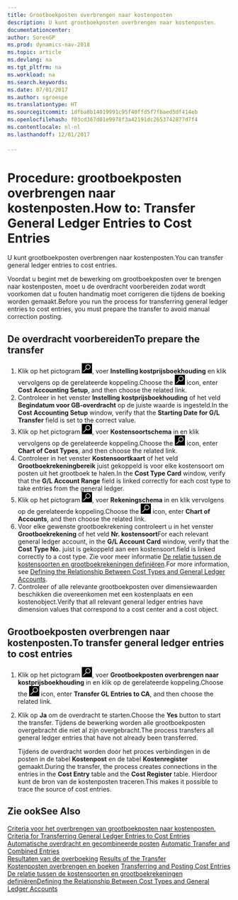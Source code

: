 ```yaml
---
title: Grootboekposten overbrengen naar kostenposten
description: U kunt grootboekposten overbrengen naar kostenposten.
documentationcenter: 
author: SorenGP
ms.prod: dynamics-nav-2018
ms.topic: article
ms.devlang: na
ms.tgt_pltfrm: na
ms.workload: na
ms.search.keywords: 
ms.date: 07/01/2017
ms.author: sgroespe
ms.translationtype: HT
ms.sourcegitcommit: 1dfba8b14019991c95f40ffd5f7fbaed5df414eb
ms.openlocfilehash: f03cd367d01e9978f3a42191dc2653742877d7f4
ms.contentlocale: nl-nl
ms.lasthandoff: 12/01/2017

---
```

# <a name="how-to-transfer-general-ledger-entries-to-cost-entries"></a><span data-ttu-id="ca664-103">Procedure: grootboekposten overbrengen naar kostenposten.</span><span class="sxs-lookup"><span data-stu-id="ca664-103">How to: Transfer General Ledger Entries to Cost Entries</span></span>
<span data-ttu-id="ca664-104">U kunt grootboekposten overbrengen naar kostenposten.</span><span class="sxs-lookup"><span data-stu-id="ca664-104">You can transfer general ledger entries to cost entries.</span></span>  

<span data-ttu-id="ca664-105">Voordat u begint met de bewerking om grootboekposten over te brengen naar kostenposten, moet u de overdracht voorbereiden zodat wordt voorkomen dat u fouten handmatig moet corrigeren die tijdens de boeking worden gemaakt.</span><span class="sxs-lookup"><span data-stu-id="ca664-105">Before you run the process for transferring general ledger entries to cost entries, you must prepare the transfer to avoid manual correction posting.</span></span>  

## <a name="to-prepare-the-transfer"></a><span data-ttu-id="ca664-106">De overdracht voorbereiden</span><span class="sxs-lookup"><span data-stu-id="ca664-106">To prepare the transfer</span></span>  

1.  <span data-ttu-id="ca664-107">Klik op het pictogram ![Zoeken naar pagina of rapport](media/ui-search/search_small.png "pictogram Zoeken naar pagina of rapport"), voer **Instelling kostprijsboekhouding** en klik vervolgens op de gerelateerde koppeling.</span><span class="sxs-lookup"><span data-stu-id="ca664-107">Choose the ![Search for Page or Report](media/ui-search/search_small.png "Search for Page or Report icon") icon, enter **Cost Accounting Setup**, and then choose the related link.</span></span>  
2.  <span data-ttu-id="ca664-108">Controleer in het venster **Instelling kostprijsboekhouding** of het veld **Begindatum voor GB-overdracht** op de juiste waarde is ingesteld.</span><span class="sxs-lookup"><span data-stu-id="ca664-108">In the **Cost Accounting Setup** window, verify that the **Starting Date for G/L Transfer** field is set to the correct value.</span></span>  
3.  <span data-ttu-id="ca664-109">Klik op het pictogram ![Zoeken naar pagina of rapport](media/ui-search/search_small.png "pictogram Zoeken naar pagina of rapport"), voer **Kostensoortschema** in en klik vervolgens op de gerelateerde koppeling.</span><span class="sxs-lookup"><span data-stu-id="ca664-109">Choose the ![Search for Page or Report](media/ui-search/search_small.png "Search for Page or Report icon") icon, enter **Chart of Cost Types**, and then choose the related link.</span></span>  
4.  <span data-ttu-id="ca664-110">Controleer in het venster **Kostensoortkaart** of het veld **Grootboekrekeningbereik** juist gekoppeld is voor elke kostensoort om posten uit het grootboek te halen.</span><span class="sxs-lookup"><span data-stu-id="ca664-110">In the **Cost Type Card** window, verify that the **G/L Account Range** field is linked correctly for each cost type to take entries from the general ledger.</span></span>  
5.  <span data-ttu-id="ca664-111">Klik op het pictogram ![Zoeken naar pagina of rapport](media/ui-search/search_small.png "pictogram Zoeken naar pagina of rapport"), voer **Rekeningschema** in en klik vervolgens op de gerelateerde koppeling.</span><span class="sxs-lookup"><span data-stu-id="ca664-111">Choose the ![Search for Page or Report](media/ui-search/search_small.png "Search for Page or Report icon") icon, enter **Chart of Accounts**, and then choose the related link.</span></span>  
6.  <span data-ttu-id="ca664-112">Voor elke gewenste grootboekrekening controleert u in het venster **Grootboekrekening** of het veld **Nr. kostensoort**</span><span class="sxs-lookup"><span data-stu-id="ca664-112">For each relevant general ledger account, in the **G/L Account Card** window, verify that the **Cost Type No.**</span></span> <span data-ttu-id="ca664-113">juist is gekoppeld aan een kostensoort.</span><span class="sxs-lookup"><span data-stu-id="ca664-113">field is linked correctly to a cost type.</span></span> <span data-ttu-id="ca664-114">Zie voor meer informatie [De relatie tussen de kostensoorten en grootboekrekeningen definiëren](finance-defining-the-relationship-between-cost-types-and-general-ledger-accounts.md).</span><span class="sxs-lookup"><span data-stu-id="ca664-114">For more information, see [Defining the Relationship Between Cost Types and General Ledger Accounts](finance-defining-the-relationship-between-cost-types-and-general-ledger-accounts.md).</span></span>  
7.  <span data-ttu-id="ca664-115">Controleer of alle relevante grootboekposten over dimensiewaarden beschikken die overeenkomen met een kostenplaats en een kostenobject.</span><span class="sxs-lookup"><span data-stu-id="ca664-115">Verify that all relevant general ledger entries have dimension values that correspond to a cost center and a cost object.</span></span>  

## <a name="to-transfer-general-ledger-entries-to-cost-entries"></a><span data-ttu-id="ca664-116">Grootboekposten overbrengen naar kostenposten.</span><span class="sxs-lookup"><span data-stu-id="ca664-116">To transfer general ledger entries to cost entries</span></span>  
1.  <span data-ttu-id="ca664-117">Klik op het pictogram ![Zoeken naar pagina of rapport](media/ui-search/search_small.png "pictogram Zoeken naar pagina of rapport"), voer **Grootboekposten overbrengen naar kostprijsboekhouding** in en klik op de gerelateerde koppeling.</span><span class="sxs-lookup"><span data-stu-id="ca664-117">Choose the ![Search for Page or Report](media/ui-search/search_small.png "Search for Page or Report icon") icon, enter **Transfer GL Entries to CA**, and then choose the related link.</span></span>  
2.  <span data-ttu-id="ca664-118">Klik op **Ja** om de overdracht te starten.</span><span class="sxs-lookup"><span data-stu-id="ca664-118">Choose the **Yes** button to start the transfer.</span></span> <span data-ttu-id="ca664-119">Tijdens de bewerking worden alle grootboekposten overgebracht die niet al zijn overgebracht.</span><span class="sxs-lookup"><span data-stu-id="ca664-119">The process transfers all general ledger entries that have not already been transferred.</span></span>  

    <span data-ttu-id="ca664-120">Tijdens de overdracht worden door het proces verbindingen in de posten in de tabel **Kostenpost** en de tabel **Kostenregister** gemaakt.</span><span class="sxs-lookup"><span data-stu-id="ca664-120">During the transfer, the process creates connections in the entries in the **Cost Entry** table and the **Cost Register** table.</span></span> <span data-ttu-id="ca664-121">Hierdoor kunt de bron van de kostenposten traceren.</span><span class="sxs-lookup"><span data-stu-id="ca664-121">This makes it possible to trace the source of cost entries.</span></span>  

## <a name="see-also"></a><span data-ttu-id="ca664-122">Zie ook</span><span class="sxs-lookup"><span data-stu-id="ca664-122">See Also</span></span>  
 <span data-ttu-id="ca664-123">[Criteria voor het overbrengen van grootboekposten naar kostenposten.](finance-criteria-for-transferring-general-ledger-entries-to-cost-entries.md) </span><span class="sxs-lookup"><span data-stu-id="ca664-123">[Criteria for Transferring General Ledger Entries to Cost Entries](finance-criteria-for-transferring-general-ledger-entries-to-cost-entries.md) </span></span>  
 <span data-ttu-id="ca664-124">[Automatische overdracht en gecombineerde posten](finance-automatic-transfer-combined-entries.md) </span><span class="sxs-lookup"><span data-stu-id="ca664-124">[Automatic Transfer and Combined Entries](finance-automatic-transfer-combined-entries.md) </span></span>  
 <span data-ttu-id="ca664-125">[Resultaten van de overboeking](finance-results-of-the-transfer.md) </span><span class="sxs-lookup"><span data-stu-id="ca664-125">[Results of the Transfer](finance-results-of-the-transfer.md) </span></span>  
 <span data-ttu-id="ca664-126">[Kostenposten overbrengen en boeken](finance-transfer-and-post-cost-entries.md) </span><span class="sxs-lookup"><span data-stu-id="ca664-126">[Transferring and Posting Cost Entries](finance-transfer-and-post-cost-entries.md) </span></span>  
 [<span data-ttu-id="ca664-127">De relatie tussen de kostensoorten en grootboekrekeningen definiëren</span><span class="sxs-lookup"><span data-stu-id="ca664-127">Defining the Relationship Between Cost Types and General Ledger Accounts</span></span>](finance-defining-the-relationship-between-cost-types-and-general-ledger-accounts.md)   

